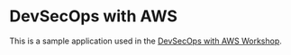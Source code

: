 # DevSecOps with AWS

This is a sample application used in the [DevSecOps with AWS Workshop](https://catalog.us-east-1.prod.workshops.aws/workshops/72045acd-71a6-4ee5-bce3-cf265be327a2).
